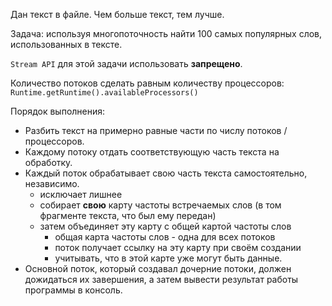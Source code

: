 Дан текст в файле. Чем больше текст, тем лучше.

Задача: используя многопоточность найти 100 самых популярных слов, использованных в тексте.

`Stream API` для этой задачи использовать **запрещено**.

Количество потоков сделать равным количеству процессоров: `Runtime.getRuntime().availableProcessors()`

Порядок выполнения:
- Разбить текст на примерно равные части по числу потоков / процессоров.
- Каждому потоку отдать соответствующую часть текста на обработку.
- Каждый поток обрабатывает свою часть текста самостоятельно, независимо.
    - исключает лишнее
    - собирает **свою** карту частоты встречаемых слов (в том фрагменте текста, что был ему передан)
    - затем объединяет эту карту с общей картой частоты слов
        - общая карта частоты слов - одна для всех потоков
        - поток получает ссылку на эту карту при своём создании
        - учитывать, что в этой карте уже могут быть данные.
- Основной поток, который создавал дочерние потоки, должен дожидаться их завершения, а затем вывести результат 
    работы программы в консоль.
